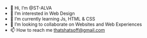 - 👋 Hi, I’m @ST-ALVA
- 👀 I’m interested in Web Design 
- 🌱 I’m currently learning Js, HTML & CSS
- 💞️ I’m looking to collaborate on Websites and Web Experiences
- 📫 How to reach me thatshatsoff@gmail.com

<!---
ST-ALVA/ST-ALVA is a ✨ special ✨ repository because its `README.md` (this file) appears on your GitHub profile.
You can click the Preview link to take a look at your changes.
--->
